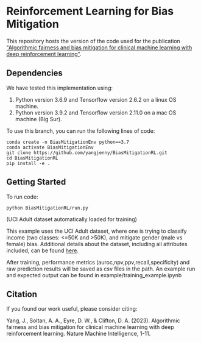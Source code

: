 # Reinforcement Learning for Bias Mitigation

This repository hosts the version of the code used for the publication ["Algorithmic fairness and bias mitigation for clinical machine learning with deep reinforcement learning"](https://www.nature.com/articles/s42256-023-00697-3). 

## Dependencies

We have tested this implementation using:
1. Python version 3.6.9 and Tensorflow version 2.6.2 on a linux OS machine. 
2. Python version 3.9.2 and Tensorflow version 2.11.0 on a mac OS machine (Big Sur). 

To use this branch, you can run the following lines of code:

```
conda create -n BiasMitigationEnv python==3.7
conda activate BiasMitigationEnv
git clone https://github.com/yangjenny/BiasMitigationRL.git
cd BiasMitigationRL
pip install -e .
```

## Getting Started

To run code: 

```
python BiasMitigationRL/run.py
```

(UCI Adult dataset automatically loaded for training)

This example uses the UCI Adult dataset, where one is trying to classify income (two classes: <=50K and >50K), and mitigate gender (male vs female) bias. Additional details about the dataset, including all attributes included, can be found [here](https://archive.ics.uci.edu/ml/datasets/Adult).

After training, performance metrics (auroc,npv,ppv,recall,specificity) and raw prediction results will be saved as csv files in the path. 
An example run and expected output can be found in example/training_example.ipynb

## Citation

If you found our work useful, please consider citing:

Yang, J., Soltan, A. A., Eyre, D. W., & Clifton, D. A. (2023). Algorithmic fairness and bias mitigation for clinical machine learning with deep reinforcement learning. Nature Machine Intelligence, 1-11.


